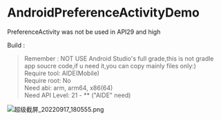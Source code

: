 # AndroidPreferenceActivityDemo

PreferenceActivity was not be used in API29 and high

Build :
> Remember : NOT USE Android Studio's full grade,this is not gradle app soucre code,if u need it,you can copy mainly files only:)  
Require tool: AIDE(Mobile)  
Require root: No  
Need abi: arm, arm64, x86(64)  
Need API Level: 21 - ** ("AIDE" need)

![超级截屏_20220917_180555.png](https://s2.loli.net/2022/09/17/rakfNi3xvZ9JWlL.png)
